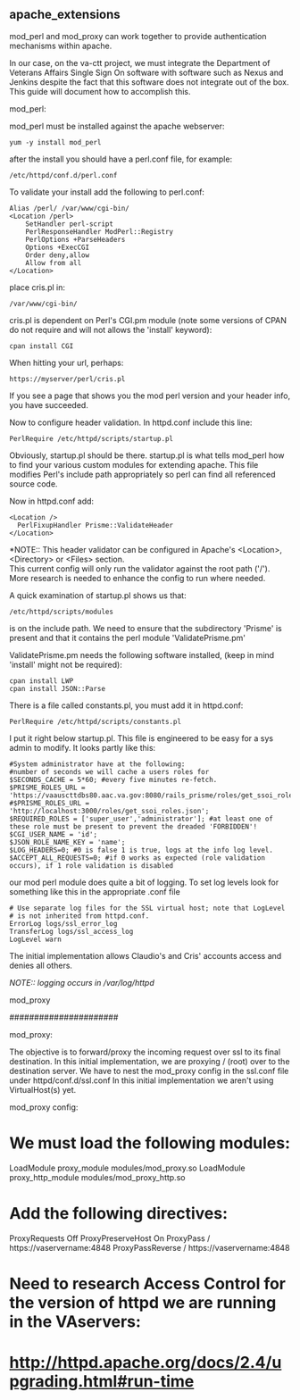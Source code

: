 ## apache_extensions 

mod_perl and mod_proxy can work together to provide authentication mechanisms 
within apache.  

In our case, on the va-ctt project, we must integrate the Department 
of Veterans Affairs Single Sign On software with software such as Nexus and Jenkins
despite the fact that this software does not integrate out of the box. 
This 
guide will document how to accomplish this.



mod_perl:


mod_perl must be installed against the apache webserver:
```
yum -y install mod_perl
```

after the install you should have a perl.conf file, 
for example:
```
/etc/httpd/conf.d/perl.conf
```



To validate your install add the following to perl.conf:


```
Alias /perl/ /var/www/cgi-bin/
<Location /perl>
    SetHandler perl-script
    PerlResponseHandler ModPerl::Registry
    PerlOptions +ParseHeaders
    Options +ExecCGI
    Order deny,allow
    Allow from all
</Location>
```



place cris.pl in:
```
/var/www/cgi-bin/
```

cris.pl is dependent on Perl's CGI.pm module (note some versions of CPAN do not require and will not allows the 'install' keyword):
```
cpan install CGI
```
When hitting your url, perhaps:
```
https://myserver/perl/cris.pl
```
If you see a page that shows you the mod perl version and your header info,
you have succeeded.



Now to configure header validation. In httpd.conf include this line:
```
PerlRequire /etc/httpd/scripts/startup.pl
```
Obviously, startup.pl should be there. startup.pl is what tells mod_perl
 how to find your various custom modules for extending apache. 
This file modifies
Perl's include path appropriately so perl can find all referenced source code.

Now in httpd.conf add:
```
<Location />
  PerlFixupHandler Prisme::ValidateHeader
</Location>
```


*NOTE::  This header validator can be configured in Apache's \<Location\>,
\<Directory\> or \<Files\> section.  
This current config will only run the validator 
against the root path ('/').  More research is needed to enhance the config to run where needed.

A quick examination of startup.pl shows us that:
```
/etc/httpd/scripts/modules
```
is on the include path.  We need to ensure that the subdirectory 'Prisme' is present
and that it contains the perl module 'ValidatePrisme.pm'

ValidatePrisme.pm needs the following software installed, (keep in mind 'install' might not be required):
```
cpan install LWP
cpan install JSON::Parse
```

There is a file called constants.pl, you must add it in httpd.conf:
```
PerlRequire /etc/httpd/scripts/constants.pl
```

I put it right below startup.pl.  This file is engineered to be easy for a sys admin to modify.
It looks partly like this:
```
#System administrator have at the following:
#number of seconds we will cache a users roles for
$SECONDS_CACHE = 5*60; #every five minutes re-fetch.
$PRISME_ROLES_URL = 'https://vaauscttdbs80.aac.va.gov:8080/rails_prisme/roles/get_ssoi_roles.json';
#$PRISME_ROLES_URL = 'http://localhost:3000/roles/get_ssoi_roles.json';
$REQUIRED_ROLES = ['super_user','administrator']; #at least one of these role must be present to prevent the dreaded 'FORBIDDEN'!
$CGI_USER_NAME = 'id';
$JSON_ROLE_NAME_KEY = 'name';
$LOG_HEADERS=0; #0 is false 1 is true, logs at the info log level.
$ACCEPT_ALL_REQUESTS=0; #if 0 works as expected (role validation occurs), if 1 role validation is disabled
```

our mod perl module does quite a bit of logging.  To set log levels look for something
like this in the appropriate .conf file
```
# Use separate log files for the SSL virtual host; note that LogLevel
# is not inherited from httpd.conf.
ErrorLog logs/ssl_error_log
TransferLog logs/ssl_access_log
LogLevel warn
```

The initial implementation allows Claudio's and Cris' accounts access and denies all
others.

*NOTE:: logging occurs in /var/log/httpd*

mod_proxy 

######################

mod_proxy:

The objective is to forward/proxy the incoming request over ssl to its final destination.
In this initial implementation, we are proxying / (root) over to the destination server.
We have to nest the mod_proxy config in the ssl.conf file under httpd/conf.d/ssl.conf
In this initial implementation we aren't using VirtualHost(s) yet.

mod_proxy config:


# We must load the following modules:
LoadModule proxy_module modules/mod_proxy.so
LoadModule proxy_http_module modules/mod_proxy_http.so

# Add the following directives:
ProxyRequests Off
ProxyPreserveHost On
ProxyPass        / https://vaservername:4848
ProxyPassReverse / https://vaservername:4848

# Need to research Access Control for the version of httpd we are running in the VAservers:
# http://httpd.apache.org/docs/2.4/upgrading.html#run-time








